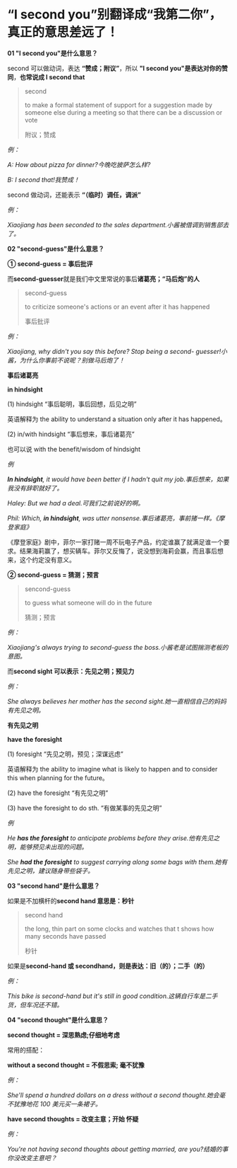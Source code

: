 # “I second you”别翻译成“我第二你”，真正的意思差远了！

**01 "I second you"是什么意思？**

second 可以做动词，表达 **“赞成；附议”**，所以 **"I second you"是表达对你的赞同**，**也常说成 I second that**

> second
>
> to make a formal statement of support for a suggestion made by someone else during a meeting so that there can be a discussion or vote
>
> 附议；赞成

_例：_

_A: How about pizza for dinner?今晚吃披萨怎么样?_

_B: I second that!我赞成！_

second 做动词，还能表示 **“（临时）调任，调派”**

_例：_

_Xiaojiang has been seconded to the sales department.小酱被借调到销售部去了。_

**02 "second-guess"是什么意思？**

**① second-guess = 事后批评**

而**second-guesser**就是我们中文里常说的事后**诸葛亮；“马后炮”的人**

> second-guess
>
> to criticize someone's actions or an event after it has happened
>
> 事后批评

_例：_

_Xiaojiang, why didn't you say this before? Stop being a second- guesser!小酱，为什么你事前不说呢？别做马后炮了！_

**事后诸葛亮**

**in hindsight**

(1) hindsight “事后聪明，事后回想，后见之明”

英语解释为 the ability to understand a situation only after it has happened。

(2) in/with hindsight “事后想来，事后诸葛亮”

也可以说 with the benefit/wisdom of hindsight

_例_

_**In hindsight**, it would have been better if I hadn't quit my job.事后想来，如果我没有辞职就好了。_

_Haley: But we had a deal.可我们之前说好的啊。_

_Phil: Which, **in hindsight**, was utter nonsense.事后诸葛亮，事前猪一样。《摩登家庭》_

《摩登家庭》剧中，菲尔一家打赌一周不玩电子产品，约定谁赢了就满足谁一个要求。结果海莉赢了，想买辆车。菲尔又反悔了，说没想到海莉会赢，而且事后想来，这个约定没有意义。

**② second-guess = 猜测；预言**

> sencond-guess
>
> to guess what someone will do in the future
>
> 猜测；预言

_例：_

_Xiaojiang's always trying to second-guess the boss.小酱老是试图揣测老板的意图。_

而**second sight 可以表示：先见之明；预见力**

_例：_

_She always believes her mother has the second sight.她一直相信自己的妈妈有先见之明。_

**有先见之明**

**have the foresight**

(1) foresight “先见之明，预见；深谋远虑”

英语解释为 the ability to imagine what is likely to happen and to consider this when planning for the future。

(2) have the foresight “有先见之明”

(3) have the foresight to do sth. “有做某事的先见之明”

_例_

_He **has the foresight** to anticipate problems before they arise.他有先见之明，能够预见未出现的问题。_

_She **had the foresight** to suggest carrying along some bags with them.她有先见之明，建议随身带些袋子。_

**03 "second hand"是什么意思？**

如果是不加横杆的**second hand 意思是：秒针**

> second hand
>
> the long, thin part on some clocks and watches that t shows how many seconds have passed
>
> 秒针

如果是**second-hand 或 secondhand，则是表达：旧（的）；二手（的）**

_例：_

_This bike is second-hand but it's still in good condition.这辆自行车是二手货，但车况还不错。_

**04 "second thought"是什么意思？**

**second thought = 深思熟虑;仔细地考虑**

常用的搭配：

**without a second thought = 不假思索; 毫不犹豫**

_例：_

_She'll spend a hundred dollars on a dress without a second thought.她会毫不犹豫地花 100 美元买一条裙子。_

**have second thoughts = 改变主意；开始 怀疑**

_例：_

_You're not having second thoughts about getting married, are you?结婚的事你没改变主意吧？_
